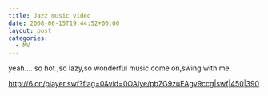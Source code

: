 ```yaml
---
title: Jazz music video
date: 2008-06-15T19:44:52+00:00
layout: post
categories:
  - MV
---
```


yeah…. so hot ,so lazy,so wonderful music.come on,swing with me.

<http://6.cn/player.swf?flag=0&vid=0OAIye/pbZG9zuEAgv9ccg|swf|450|390>